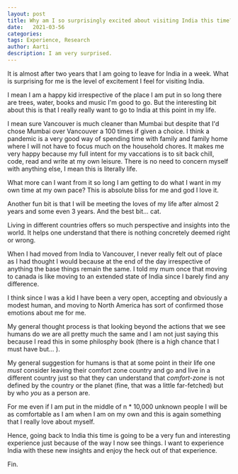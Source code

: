 ```yaml
---
layout: post
title: Why am I so surprisingly excited about visiting India this time?
date:   2021-03-56
categories:
tags: Experience, Research
author: Aarti
description: I am very surprised. 
---
```


<!--more-->

It is almost after two years that I am going to leave for India in a week. 
What is surprising for me is the level of excitement I feel for visiting India. 

I mean I am a happy kid irrespective of the place I am put in so long there are 
trees, water, books and music I'm good to go. 
But the interesting bit about this is that I really really want to go to India 
at this point in my life. 

I mean sure Vancouver is much cleaner than Mumbai but despite that I'd chose Mumbai 
over Vancouver a 100 times if given a choice. 
I think a pandemic is a very good way of spending time with family and family home
where I will not have to focus much on the household chores. 
It makes me very happy because my full intent for my vaccations is to sit back 
chill, code, read and write at my own leisure. 
There is no need to concern myself with anything else, I mean this is literally 
life. 

What more can I want from it so long I am getting to do what I want in my own time 
at my own pace?
This is absolute bliss for me and god I love it. 

Another fun bit is that I will be meeting the loves of my life after almost 2 years 
and some even 3 years. 
And the best bit... cat. 

Living in different countries offers so much perspective and insights into the world. 
It helps one understand that there is nothing concretely deemed right or wrong. 

When I had moved from India to Vancouver, I never really felt out of place as I had 
thought I would because at the end of the day irrespective of anything the base things 
remain the same. 
I told my mum once that moving to canada is like moving to an extended state of India since
I barely find any difference. 

I think since I was a kid I have been a very open, accepting and obviously a modest human, and 
moving to North America has sort of confirmed those emotions about me for me. 

My general thought process is that looking beyond the actions that we see humans do we are all 
pretty much the same and I am not just saying this because I read this in some philosphy book
(there is a high chance that I must have but... ).

My general suggestion for humans is that at some point in their life one *must* consider 
leaving their comfort zone country and go and live in a different country just so that 
they can understand that *comfort-zone* is not defined by the country or the planet (fine, that was
a little far-fetched) but by who *you* as a person are. 

For me even if I am put in the middle of n * 10,000 unknown people I will be as comfortable as I am 
when I am on my own and this is again something that I really love about myself. 

Hence, going back to India this time is going to be a very fun and interesting experience just because 
of the way I now see things. 
I want to experience India with these new insights and enjoy the heck out of that experience. 

Fin. 

























